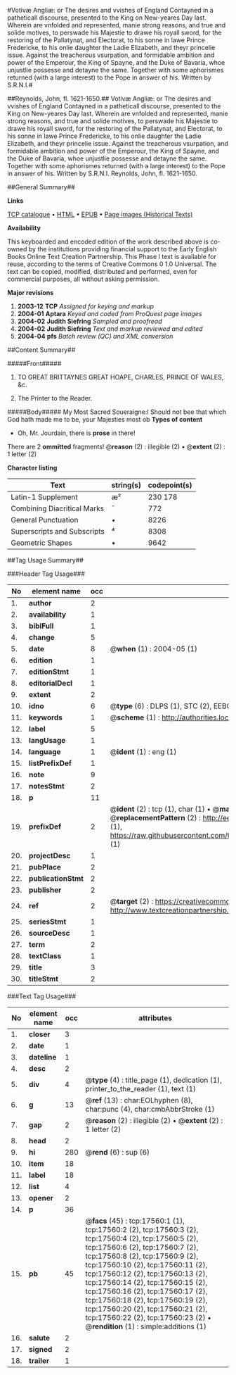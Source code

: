 #Votivæ Angliæ: or The desires and vvishes of England Contayned in a patheticall discourse, presented to the King on New-yeares Day last. Wherein are vnfolded and represented, manie strong reasons, and true and solide motives, to perswade his Majestie to drawe his royall sword, for the restoring of the Pallatynat, and Electorat, to his sonne in lawe Prince Fredericke, to his onlie daughter the Ladie Elizabeth, and theyr princelie issue. Against the treacherous vsurpation, and formidable ambition and power of the Emperour, the King of Spayne, and the Duke of Bavaria, whoe unjustlie possesse and detayne the same. Together with some aphorismes returned (with a large interest) to the Pope in answer of his. Written by S.R.N.I.#

##Reynolds, John, fl. 1621-1650.##
Votivæ Angliæ: or The desires and vvishes of England Contayned in a patheticall discourse, presented to the King on New-yeares Day last. Wherein are vnfolded and represented, manie strong reasons, and true and solide motives, to perswade his Majestie to drawe his royall sword, for the restoring of the Pallatynat, and Electorat, to his sonne in lawe Prince Fredericke, to his onlie daughter the Ladie Elizabeth, and theyr princelie issue. Against the treacherous vsurpation, and formidable ambition and power of the Emperour, the King of Spayne, and the Duke of Bavaria, whoe unjustlie possesse and detayne the same. Together with some aphorismes returned (with a large interest) to the Pope in answer of his. Written by S.R.N.I.
Reynolds, John, fl. 1621-1650.

##General Summary##

**Links**

[TCP catalogue](http://www.ota.ox.ac.uk/tcp/)  • 
[HTML](http://tei.it.ox.ac.uk/tcp/Texts-HTML/free/A10/A10670.html)  • 
[EPUB](http://tei.it.ox.ac.uk/tcp/Texts-EPUB/free/A10/A10670.epub) • 
[Page images (Historical Texts)](https://data.historicaltexts.jisc.ac.uk/view?pubId=eebo-99852246e&pageId=eebo-99852246e-17560-1)

**Availability**

This keyboarded and encoded edition of the
	       work described above is co-owned by the institutions
	       providing financial support to the Early English Books
	       Online Text Creation Partnership. This Phase I text is
	       available for reuse, according to the terms of Creative
	       Commons 0 1.0 Universal. The text can be copied,
	       modified, distributed and performed, even for
	       commercial purposes, all without asking permission.

**Major revisions**

1. __2003-12__ __TCP__ *Assigned for keying and markup*
1. __2004-01__ __Aptara__ *Keyed and coded from ProQuest page images*
1. __2004-02__ __Judith Siefring__ *Sampled and proofread*
1. __2004-02__ __Judith Siefring__ *Text and markup reviewed and edited*
1. __2004-04__ __pfs__ *Batch review (QC) and XML conversion*

##Content Summary##

#####Front#####

1. TO
GREAT BRITTAYNES GREAT
HOAPE, CHARLES, PRINCE OF
WALES, &c.

1. The Printer to the Reader.

#####Body#####
My Most Sacred Soueraigne:I Should not bee that which God hath made me to be,
your Majesties most ob
**Types of content**

  * Oh, Mr. Jourdain, there is **prose** in there!

There are 2 **ommitted** fragments! 
 @__reason__ (2) : illegible (2)  •  @__extent__ (2) : 1 letter (2)

**Character listing**


|Text|string(s)|codepoint(s)|
|---|---|---|
|Latin-1 Supplement|æ²|230 178|
|Combining             Diacritical Marks|̄|772|
|General Punctuation|•|8226|
|Superscripts             and Subscripts|⁴|8308|
|Geometric Shapes|▪|9642|

##Tag Usage Summary##

###Header Tag Usage###

|No|element name|occ|attributes|
|---|---|---|---|
|1.|__author__|2||
|2.|__availability__|1||
|3.|__biblFull__|1||
|4.|__change__|5||
|5.|__date__|8| @__when__ (1) : 2004-05 (1)|
|6.|__edition__|1||
|7.|__editionStmt__|1||
|8.|__editorialDecl__|1||
|9.|__extent__|2||
|10.|__idno__|6| @__type__ (6) : DLPS (1), STC (2), EEBO-CITATION (1), PROQUEST (1), VID (1)|
|11.|__keywords__|1| @__scheme__ (1) : http://authorities.loc.gov/ (1)|
|12.|__label__|5||
|13.|__langUsage__|1||
|14.|__language__|1| @__ident__ (1) : eng (1)|
|15.|__listPrefixDef__|1||
|16.|__note__|9||
|17.|__notesStmt__|2||
|18.|__p__|11||
|19.|__prefixDef__|2| @__ident__ (2) : tcp (1), char (1)  •  @__matchPattern__ (2) : ([0-9\-]+):([0-9IVX]+) (1), (.+) (1)  •  @__replacementPattern__ (2) : http://eebo.chadwyck.com/downloadtiff?vid=$1&page=$2 (1), https://raw.githubusercontent.com/textcreationpartnership/Texts/master/tcpchars.xml#$1 (1)|
|20.|__projectDesc__|1||
|21.|__pubPlace__|2||
|22.|__publicationStmt__|2||
|23.|__publisher__|2||
|24.|__ref__|2| @__target__ (2) : https://creativecommons.org/publicdomain/zero/1.0/ (1), http://www.textcreationpartnership.org/docs/. (1)|
|25.|__seriesStmt__|1||
|26.|__sourceDesc__|1||
|27.|__term__|2||
|28.|__textClass__|1||
|29.|__title__|3||
|30.|__titleStmt__|2||


###Text Tag Usage###

|No|element name|occ|attributes|
|---|---|---|---|
|1.|__closer__|3||
|2.|__date__|1||
|3.|__dateline__|1||
|4.|__desc__|2||
|5.|__div__|4| @__type__ (4) : title_page (1), dedication (1), printer_to_the_reader (1), text (1)|
|6.|__g__|13| @__ref__ (13) : char:EOLhyphen (8), char:punc (4), char:cmbAbbrStroke (1)|
|7.|__gap__|2| @__reason__ (2) : illegible (2)  •  @__extent__ (2) : 1 letter (2)|
|8.|__head__|2||
|9.|__hi__|280| @__rend__ (6) : sup (6)|
|10.|__item__|18||
|11.|__label__|18||
|12.|__list__|4||
|13.|__opener__|2||
|14.|__p__|36||
|15.|__pb__|45| @__facs__ (45) : tcp:17560:1 (1), tcp:17560:2 (2), tcp:17560:3 (2), tcp:17560:4 (2), tcp:17560:5 (2), tcp:17560:6 (2), tcp:17560:7 (2), tcp:17560:8 (2), tcp:17560:9 (2), tcp:17560:10 (2), tcp:17560:11 (2), tcp:17560:12 (2), tcp:17560:13 (2), tcp:17560:14 (2), tcp:17560:15 (2), tcp:17560:16 (2), tcp:17560:17 (2), tcp:17560:18 (2), tcp:17560:19 (2), tcp:17560:20 (2), tcp:17560:21 (2), tcp:17560:22 (2), tcp:17560:23 (2)  •  @__rendition__ (1) : simple:additions (1)|
|16.|__salute__|2||
|17.|__signed__|2||
|18.|__trailer__|1||
